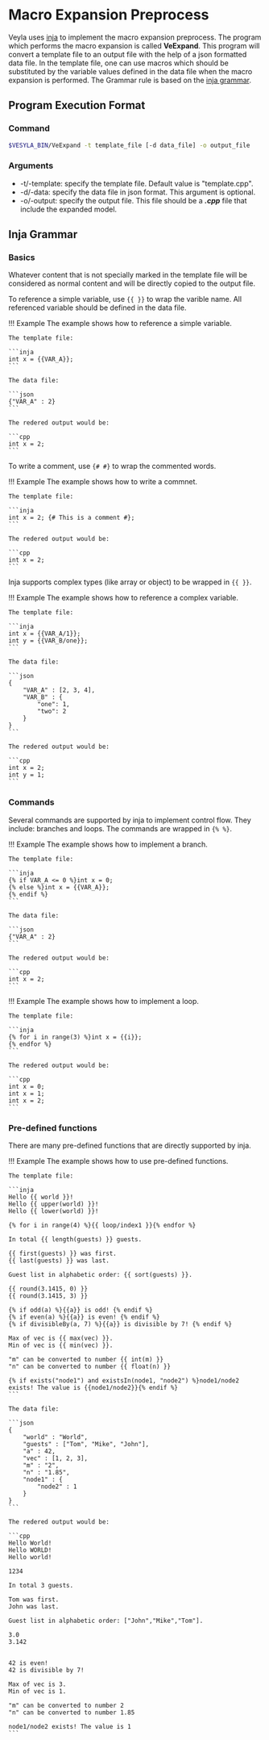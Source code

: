 # Macro Expansion Preprocess

Veyla uses [inja](https://github.com/pantor/inja) to implement the macro expansion preprocess. The program which performs the macro expansion is called **VeExpand**. This program will convert a template file to an output file with the help of a json formatted data file. In the template file, one can use macros which should be substituted by the variable values defined in the data file when the macro expansion is performed. The Grammar rule is based on the [inja grammar](#inja-grammar).

## Program Execution Format

### Command

```sh
$VESYLA_BIN/VeExpand -t template_file [-d data_file] -o output_file
```

### Arguments

- -t/-template: specify the template file. Default value is "template.cpp".
- -d/-data: specify the data file in json format. This argument is optional.
- -o/-output: specify the output file. This file should be a **_.cpp_** file that include the expanded model.

## Inja Grammar

### Basics
Whatever content that is not specially marked in the template file will be considered as normal content and will be directly copied to the output file.

To reference a simple variable, use `{{ }}` to wrap the varible name. All referenced variable should be defined in the data file.

!!! Example
    The example shows how to reference a simple variable.

    The template file:

    ```inja
    int x = {{VAR_A}};
    ```

    The data file:

    ```json
    {"VAR_A" : 2}
    ```

    The redered output would be:

    ```cpp
    int x = 2;
    ```

To write a comment, use `{# #}` to wrap the commented words.

!!! Example
    The example shows how to write a commnet.

    The template file:

    ```inja
    int x = 2; {# This is a comment #};
    ```

    The redered output would be:

    ```cpp
    int x = 2;
    ```


Inja supports complex types (like array or object) to be wrapped in `{{ }}`.

!!! Example
    The example shows how to reference a complex variable.

    The template file:

    ```inja
    int x = {{VAR_A/1}};
    int y = {{VAR_B/one}};
    ```

    The data file:

    ```json
    {
        "VAR_A" : [2, 3, 4],
        "VAR_B" : {
            "one": 1,
            "two": 2
        }
    }
    ```

    The redered output would be:

    ```cpp
    int x = 2;
    int y = 1;
    ```

### Commands

Several commands are supported by inja to implement control flow. They include: branches and loops. The commands are wrapped in `{% %}`.

!!! Example
    The example shows how to implement a branch.

    The template file:

    ```inja
    {% if VAR_A <= 0 %}int x = 0;
    {% else %}int x = {{VAR_A}};
    {% endif %}
    ```

    The data file:

    ```json
    {"VAR_A" : 2}
    ```

    The redered output would be:

    ```cpp
    int x = 2;
    ```

!!! Example
    The example shows how to implement a loop.

    The template file:

    ```inja
    {% for i in range(3) %}int x = {{i}};
    {% endfor %}
    ```

    The redered output would be:

    ```cpp
    int x = 0;
    int x = 1;
    int x = 2;
    ```

### Pre-defined functions

There are many pre-defined functions that are directly supported by inja.

!!! Example
    The example shows how to use pre-defined functions.

    The template file:

    ```inja
    Hello {{ world }}!
    Hello {{ upper(world) }}!
    Hello {{ lower(world) }}!

    {% for i in range(4) %}{{ loop/index1 }}{% endfor %}

    In total {{ length(guests) }} guests.

    {{ first(guests) }} was first.
    {{ last(guests) }} was last.

    Guest list in alphabetic order: {{ sort(guests) }}.

    {{ round(3.1415, 0) }}
    {{ round(3.1415, 3) }}

    {% if odd(a) %}{{a}} is odd! {% endif %}
    {% if even(a) %}{{a}} is even! {% endif %}
    {% if divisibleBy(a, 7) %}{{a}} is divisible by 7! {% endif %}

    Max of vec is {{ max(vec) }}.
    Min of vec is {{ min(vec) }}.

    "m" can be converted to number {{ int(m) }}
    "n" can be converted to number {{ float(n) }}

    {% if exists("node1") and existsIn(node1, "node2") %}node1/node2 exists! The value is {{node1/node2}}{% endif %}
    ```
    
    The data file:

    ```json
    {
        "world" : "World",
        "guests" : ["Tom", "Mike", "John"],
        "a" : 42,
        "vec" : [1, 2, 3],
        "m" : "2",
        "n" : "1.85",
        "node1" : {
        	"node2" : 1
        }
    }
    ```

    The redered output would be:

    ```cpp
    Hello World!
    Hello WORLD!
    Hello world!

    1234

    In total 3 guests.

    Tom was first.
    John was last.

    Guest list in alphabetic order: ["John","Mike","Tom"].

    3.0
    3.142


    42 is even! 
    42 is divisible by 7! 

    Max of vec is 3.
    Min of vec is 1.

    "m" can be converted to number 2
    "n" can be converted to number 1.85

    node1/node2 exists! The value is 1
    ```